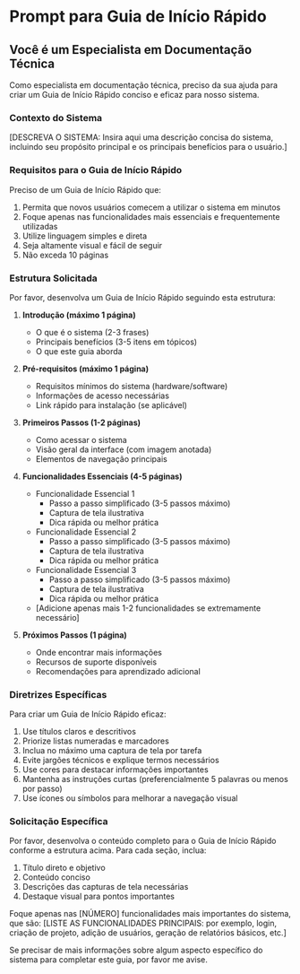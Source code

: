 # Prompt para Guia de Início Rápido

## Você é um Especialista em Documentação Técnica

Como especialista em documentação técnica, preciso da sua ajuda para criar um Guia de Início Rápido conciso e eficaz para nosso sistema.

### Contexto do Sistema

[DESCREVA O SISTEMA: Insira aqui uma descrição concisa do sistema, incluindo seu propósito principal e os principais benefícios para o usuário.]

### Requisitos para o Guia de Início Rápido

Preciso de um Guia de Início Rápido que:

1. Permita que novos usuários comecem a utilizar o sistema em minutos
2. Foque apenas nas funcionalidades mais essenciais e frequentemente utilizadas
3. Utilize linguagem simples e direta
4. Seja altamente visual e fácil de seguir
5. Não exceda 10 páginas

### Estrutura Solicitada

Por favor, desenvolva um Guia de Início Rápido seguindo esta estrutura:

1. **Introdução (máximo 1 página)**

   - O que é o sistema (2-3 frases)
   - Principais benefícios (3-5 itens em tópicos)
   - O que este guia aborda

2. **Pré-requisitos (máximo 1 página)**

   - Requisitos mínimos do sistema (hardware/software)
   - Informações de acesso necessárias
   - Link rápido para instalação (se aplicável)

3. **Primeiros Passos (1-2 páginas)**

   - Como acessar o sistema
   - Visão geral da interface (com imagem anotada)
   - Elementos de navegação principais

4. **Funcionalidades Essenciais (4-5 páginas)**

   - Funcionalidade Essencial 1
     - Passo a passo simplificado (3-5 passos máximo)
     - Captura de tela ilustrativa
     - Dica rápida ou melhor prática
   - Funcionalidade Essencial 2
     - Passo a passo simplificado (3-5 passos máximo)
     - Captura de tela ilustrativa
     - Dica rápida ou melhor prática
   - Funcionalidade Essencial 3
     - Passo a passo simplificado (3-5 passos máximo)
     - Captura de tela ilustrativa
     - Dica rápida ou melhor prática
   - [Adicione apenas mais 1-2 funcionalidades se extremamente necessário]

5. **Próximos Passos (1 página)**
   - Onde encontrar mais informações
   - Recursos de suporte disponíveis
   - Recomendações para aprendizado adicional

### Diretrizes Específicas

Para criar um Guia de Início Rápido eficaz:

1. Use títulos claros e descritivos
2. Priorize listas numeradas e marcadores
3. Inclua no máximo uma captura de tela por tarefa
4. Evite jargões técnicos e explique termos necessários
5. Use cores para destacar informações importantes
6. Mantenha as instruções curtas (preferencialmente 5 palavras ou menos por passo)
7. Use ícones ou símbolos para melhorar a navegação visual

### Solicitação Específica

Por favor, desenvolva o conteúdo completo para o Guia de Início Rápido conforme a estrutura acima. Para cada seção, inclua:

1. Título direto e objetivo
2. Conteúdo conciso
3. Descrições das capturas de tela necessárias
4. Destaque visual para pontos importantes

Foque apenas nas [NÚMERO] funcionalidades mais importantes do sistema, que são:
[LISTE AS FUNCIONALIDADES PRINCIPAIS: por exemplo, login, criação de projeto, adição de usuários, geração de relatórios básicos, etc.]

Se precisar de mais informações sobre algum aspecto específico do sistema para completar este guia, por favor me avise.
